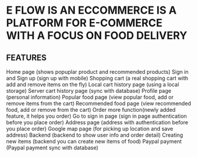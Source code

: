 # E FLOW IS AN ECCOMMERCE IS A PLATFORM FOR E-COMMERCE WITH A FOCUS ON FOOD DELIVERY 


## FEATURES

Home page (shows popuplar product and recommended products)
Sign in and Sign up (sign up with mobile)
Shopping cart (a real shopping cart with add and remove items on the fly)
Local cart history page (using a local storage)
Server cart history page (sync with database)
Profile page (personal information)
Popular food page (view popular food, add or remove items from the cart)
Recommended food page (view recommended food, add or remove from the cart)
Order more function(newly added feature, it helps you order)
Go to sign in page (sign in page authentication before you place order)
Address page (address with authentication before you place order)
Google map page (for picking up location and save address)
Backend (backend to show user info and order detail)
Creating new items (backend you can create new items of food)
Paypal payment (Paypal payment sync with database)
